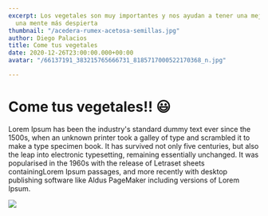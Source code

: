 ```yaml
---
excerpt: Los vegetales son muy importantes y nos ayudan a tener una mejor salud y
  una mente más despierta
thumbnail: "/acedera-rumex-acetosa-semillas.jpg"
author: Diego Palacios
title: Come tus vegetales
date: 2020-12-26T23:00:00.000+00:00
avatar: "/66137191_383215765666731_8185717000522170368_n.jpg"

---
```

# Come tus vegetales!! 😃

Lorem Ipsum has been the industry's standard dummy text ever since the 1500s, when an unknown printer took a galley of type and scrambled it to make a type specimen book. It has survived not only five centuries, but also the leap into electronic typesetting, remaining essentially unchanged. It was popularised in the 1960s with the release of Letraset sheets containingLorem Ipsum passages, and more recently with desktop publishing software like Aldus PageMaker including versions of Lorem Ipsum.

![](/pile-of-question-marks.jpg)
